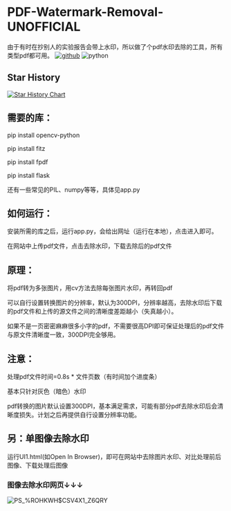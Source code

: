 # PDF-Watermark-Removal-UNOFFICIAL
由于有时在抄别人的实验报告会带上水印，所以做了个pdf水印去除的工具，所有类型pdf都可用。
[![github](https://github.com/user-attachments/assets/73b76120-9b43-4dd6-a649-a228463fc03d)](https://github.com/mc-yzy15/PDF-Watermark-Removal-Unofficial)
![python](https://img.shields.io/badge/Python-3776AB?style=for-the-badge&logo=python&logoColor=white)
## Star History

[![Star History Chart](https://api.star-history.com/svg?repos=PDF-Watermark-Removal-Unofficial/PDF-Watermark-Removal-Unofficial&type=Date)](https://star-history.com/#PDF-Watermark-Removal-Unofficial/PDF-Watermark-Removal-Unofficial&Date)
## **需要的库：**

pip install opencv-python

pip install fitz

pip install fpdf

pip install flask

还有一些常见的PIL、numpy等等，具体见app.py

## **如何运行：**

安装所需的库之后，运行app.py，会给出网址（运行在本地），点击进入即可。

在网站中上传pdf文件，点击去除水印，下载去除后的pdf文件

## **原理：**

将pdf转为多张图片，用cv方法去除每张图片水印，再转回pdf

可以自行设置转换图片的分辨率，默认为300DPI，分辨率越高，去除水印后下载的pdf文件和上传的源文件之间的清晰度差距越小（失真越小）。

如果不是一页密密麻麻很多小字的pdf，不需要很高DPI即可保证处理后的pdf文件与原文件清晰度一致，300DPI完全够用。

## **注意：**

处理pdf文件时间=0.8s * 文件页数（有时间加个进度条）

基本只针对灰色（暗色）水印

pdf转换的图片默认设置300DPI，基本满足需求，可能有部分pdf去除水印后会清晰度损失。计划之后再提供自行设置分辨率功能。

## 另：单图像去除水印
运行UI1.html(如Open In Browser)，即可在网站中去除图片水印、对比处理前后图像、下载处理后图像

### 图像去除水印网页↓↓↓

![PS_%ROHKWH$CSV4X1_Z6QRY](https://github.com/StuHude/PDF-Watermark-Removal/assets/89311278/3db93765-0b97-4cfc-a9d4-3fceb2ba68e7)

